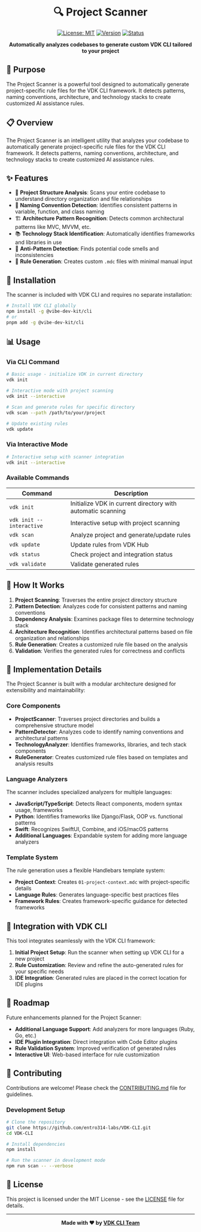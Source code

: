 <div align="center">

# 🔍 Project Scanner

[![License: MIT](https://img.shields.io/badge/License-MIT-blue.svg)](https://opensource.org/licenses/MIT)
[![Version](https://img.shields.io/badge/Version-2.0.0-green.svg)](https://github.com/entro314-labs/VDK-CLI)
[![Status](https://img.shields.io/badge/Status-Active-brightgreen)](https://github.com/entro314-labs/VDK-CLI)

**Automatically analyzes codebases to generate custom VDK CLI tailored to your project**

</div>

## 🎯 Purpose

The Project Scanner is a powerful tool designed to automatically generate project-specific rule files for the VDK CLI framework. It detects patterns, naming conventions, architecture, and technology stacks to create customized AI assistance rules.

## 📋 Overview

The Project Scanner is an intelligent utility that analyzes your codebase to automatically generate project-specific rule files for the VDK CLI framework. It detects patterns, naming conventions, architecture, and technology stacks to create customized AI assistance rules.

## ✨ Features

- 🚀 **Project Structure Analysis**: Scans your entire codebase to understand directory organization and file relationships
- 🧮 **Naming Convention Detection**: Identifies consistent patterns in variable, function, and class naming
- 🏗️ **Architecture Pattern Recognition**: Detects common architectural patterns like MVC, MVVM, etc.
- 📚 **Technology Stack Identification**: Automatically identifies frameworks and libraries in use
- 🔎 **Anti-Pattern Detection**: Finds potential code smells and inconsistencies
- 📝 **Rule Generation**: Creates custom `.mdc` files with minimal manual input

## 🚀 Installation

The scanner is included with VDK CLI and requires no separate installation:

```bash
# Install VDK CLI globally
npm install -g @vibe-dev-kit/cli
# or
pnpm add -g @vibe-dev-kit/cli
```

## 📊 Usage

### Via CLI Command

```bash
# Basic usage - initialize VDK in current directory
vdk init

# Interactive mode with project scanning
vdk init --interactive

# Scan and generate rules for specific directory
vdk scan --path /path/to/your/project

# Update existing rules
vdk update
```

### Via Interactive Mode

```bash
# Interactive setup with scanner integration
vdk init --interactive
```

### Available Commands

| Command                  | Description                                                 |
| ------------------------ | ----------------------------------------------------------- |
| `vdk init`               | Initialize VDK in current directory with automatic scanning |
| `vdk init --interactive` | Interactive setup with project scanning                     |
| `vdk scan`               | Analyze project and generate/update rules                   |
| `vdk update`             | Update rules from VDK Hub                                   |
| `vdk status`             | Check project and integration status                        |
| `vdk validate`           | Validate generated rules                                    |

## 🧩 How It Works

1. **Project Scanning**: Traverses the entire project directory structure
2. **Pattern Detection**: Analyzes code for consistent patterns and naming conventions
3. **Dependency Analysis**: Examines package files to determine technology stack
4. **Architecture Recognition**: Identifies architectural patterns based on file organization and relationships
5. **Rule Generation**: Creates a customized rule file based on the analysis
6. **Validation**: Verifies the generated rules for correctness and conflicts

## 🧠 Implementation Details

The Project Scanner is built with a modular architecture designed for extensibility and maintainability:

### Core Components

- **ProjectScanner**: Traverses project directories and builds a comprehensive structure model
- **PatternDetector**: Analyzes code to identify naming conventions and architectural patterns
- **TechnologyAnalyzer**: Identifies frameworks, libraries, and tech stack components
- **RuleGenerator**: Creates customized rule files based on templates and analysis results

### Language Analyzers

The scanner includes specialized analyzers for multiple languages:

- **JavaScript/TypeScript**: Detects React components, modern syntax usage, frameworks
- **Python**: Identifies frameworks like Django/Flask, OOP vs. functional patterns
- **Swift**: Recognizes SwiftUI, Combine, and iOS/macOS patterns
- **Additional Languages**: Expandable system for adding more language analyzers

### Template System

The rule generation uses a flexible Handlebars template system:

- **Project Context**: Creates `01-project-context.mdc` with project-specific details
- **Language Rules**: Generates language-specific best practices files
- **Framework Rules**: Creates framework-specific guidance for detected frameworks

## 🔄 Integration with VDK CLI

This tool integrates seamlessly with the VDK CLI framework:

1. **Initial Project Setup**: Run the scanner when setting up VDK CLI for a new project
2. **Rule Customization**: Review and refine the auto-generated rules for your specific needs
3. **IDE Integration**: Generated rules are placed in the correct location for IDE plugins

## 📅 Roadmap

Future enhancements planned for the Project Scanner:

- **Additional Language Support**: Add analyzers for more languages (Ruby, Go, etc.)
- **IDE Plugin Integration**: Direct integration with Code Editor plugins
- **Rule Validation System**: Improved verification of generated rules
- **Interactive UI**: Web-based interface for rule customization

## 🤝 Contributing

Contributions are welcome! Please check the [CONTRIBUTING.md](../../CONTRIBUTING.md) file for guidelines.

### Development Setup

```bash
# Clone the repository
git clone https://github.com/entro314-labs/VDK-CLI.git
cd VDK-CLI

# Install dependencies
npm install

# Run the scanner in development mode
npm run scan -- --verbose
```

## 📜 License

This project is licensed under the MIT License - see the [LICENSE](../../LICENSE) file for details.

---

<div align="center">

**Made with ❤️ by [VDK CLI Team](https://github.com/entro314-labs/VDK-CLI)**

</div>
